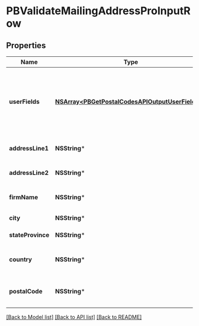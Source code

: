 # PBValidateMailingAddressProInputRow

## Properties
Name | Type | Description | Notes
------------ | ------------- | ------------- | -------------
**userFields** | [**NSArray&lt;PBGetPostalCodesAPIOutputUserFields&gt;***](PBGetPostalCodesAPIOutputUserFields.md) | These fields are returned, unmodified, in the user_fields section of the response. | [optional] 
**addressLine1** | **NSString*** | The first address line. | [optional] 
**addressLine2** | **NSString*** | The second address line. | [optional] 
**firmName** | **NSString*** | The company or firm name. | [optional] 
**city** | **NSString*** | The city name. | [optional] 
**stateProvince** | **NSString*** | The state or province. | [optional] 
**country** | **NSString*** | The country code or name. | [optional] 
**postalCode** | **NSString*** | The postal code for the address. | [optional] 

[[Back to Model list]](../README.md#documentation-for-models) [[Back to API list]](../README.md#documentation-for-api-endpoints) [[Back to README]](../README.md)


